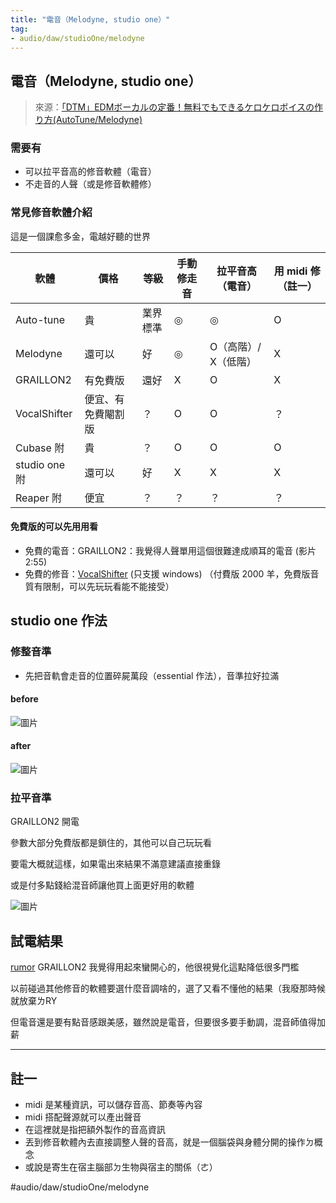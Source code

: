 ```yaml
---
title: "電音（Melodyne, studio one）"
tag: 
- audio/daw/studioOne/melodyne
---
```


##  電音（Melodyne, studio one）
>來源：[「DTM」EDMボーカルの定番！無料でもできるケロケロボイスの作り方(AutoTune/Melodyne)](https://youtu.be/0AwjmYmn1BE)

### 需要有
- 可以拉平音高的修音軟體（電音）
- 不走音的人聲（或是修音軟體修）

### 常見修音軟體介紹
這是一個課愈多金，電越好聽的世界

|軟體|價格|等級|手動修走音|拉平音高（電音）|用 midi 修（註一）|
|-|-|-|-|-|-|
|Auto-tune|貴|業界標準|◎|◎|O|
|Melodyne|還可以|好|◎|O（高階）/ X（低階）|X|
|GRAILLON2|有免費版|還好|X|O|X|
|VocalShifter|便宜、有免費閹割版|？|O|O|？|
|Cubase 附|貴|？|O|O|O|
|studio one 附|還可以|好|X|X|X|
|Reaper 附|便宜|？|？|？|？|

#### 免費版的可以先用用看
- 免費的電音：GRAILLON2：我覺得人聲單用這個很難達成順耳的電音 (影片 2:55) 
- 免費的修音：[VocalShifter](https://ackiesound.ifdef.jp/download.html#vs)  (只支援 windows) （付費版 2000 羊，免費版音質有限制，可以先玩玩看能不能接受）
    

## studio one 作法
### 修整音準
- 先把音軌會走音的位置碎屍萬段（essential 作法），音準拉好拉滿

#### before
![圖片](https://media.discordapp.net/attachments/963414262112452618/963415285774315570/unknown.png?width=440&height=254)
    
#### after
![圖片](https://media.discordapp.net/attachments/963414262112452618/963415285510078514/unknown.png)



    
### 拉平音準
    
GRAILLON2 開電

參數大部分免費版都是鎖住的，其他可以自己玩玩看

要電大概就這樣，如果電出來結果不滿意建議直接重錄

或是付多點錢給混音師讓他買上面更好用的軟體
    
 ![圖片](https://media.discordapp.net/attachments/963414262112452618/963416885746102342/unknown.png?width=339&height=330)
 
 ## 試電結果
 
[rumor](https://media.discordapp.net/attachments/963414262112452618/963416885746102342/unknown.png9) 
 GRAILLON2 我覺得用起來蠻開心的，他很視覺化這點降低很多門檻
 
 以前碰過其他修音的軟體要選什麼音調啥的，選了又看不懂他的結果（我廢那時候就放棄ㄌRY
 
 但電音還是要有點音感跟美感，雖然說是電音，但要很多要手動調，混音師值得加薪

---

## 註一
- midi 是某種資訊，可以儲存音高、節奏等內容
- midi 搭配聲源就可以產出聲音
- 在這裡就是指把額外製作的音高資訊
- 丟到修音軟體內去直接調整人聲的音高，就是一個腦袋與身體分開的操作ㄉ概念
- 或說是寄生在宿主腦部ㄉ生物與宿主的關係（ㄜ）
    
    

#audio/daw/studioOne/melodyne